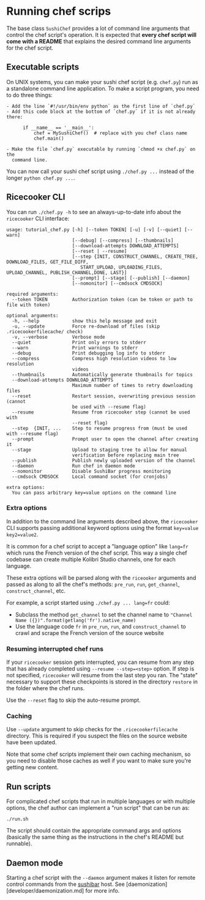 Running chef scrips
===================
The base class `SushiChef` provides a lot of command line arguments that control
the chef script's operation. It is expected that **every chef script will come
with a README** that explains the desired command line arguments for the chef script.


Executable scripts
------------------
On UNIX systems, you can make your sushi chef script (e.g. `chef.py`) run as a
standalone command line application. To make a script program, you need to do three things:

    - Add the line `#!/usr/bin/env python` as the first line of `chef.py`
    - Add this code block at the bottom of `chef.py` if it is not already there:

          if __name__ == '__main__':
              chef = MySushiChef()  # replace with you chef class name
              chef.main()

    - Make the file `chef.py` executable by running `chmod +x chef.py` on the
      command line.

You can now call your sushi chef script using `./chef.py ...` instead of the longer
`python chef.py ...`.



Ricecooker CLI
--------------
You can run `./chef.py -h` to see an always-up-to-date info about the `ricecooker` CLI interface:

    usage: tutorial_chef.py [-h] [--token TOKEN] [-u] [-v] [--quiet] [--warn]
                            [--debug] [--compress] [--thumbnails]
                            [--download-attempts DOWNLOAD_ATTEMPTS]
                            [--reset | --resume]
                            [--step {INIT, CONSTRUCT_CHANNEL, CREATE_TREE, DOWNLOAD_FILES, GET_FILE_DIFF,
                               START_UPLOAD, UPLOADING_FILES, UPLOAD_CHANNEL, PUBLISH_CHANNEL,DONE, LAST}]
                            [--prompt] [--stage] [--publish] [--daemon]
                            [--nomonitor] [--cmdsock CMDSOCK]
                        
    required arguments:
      --token TOKEN         Authorization token (can be token or path to file with token)

    optional arguments:
      -h, --help            show this help message and exit
      -u, --update          Force re-download of files (skip .ricecookerfilecache/ check)
      -v, --verbose         Verbose mode
      --quiet               Print only errors to stderr
      --warn                Print warnings to stderr
      --debug               Print debugging log info to stderr
      --compress            Compress high resolution videos to low resolution
                            videos
      --thumbnails          Automatically generate thumbnails for topics
      --download-attempts DOWNLOAD_ATTEMPTS
                            Maximum number of times to retry downloading files
      --reset               Restart session, overwriting previous session (cannot
                            be used with --resume flag)
      --resume              Resume from ricecooker step (cannot be used with
                            --reset flag)
      --step  {INIT, ...    Step to resume progress from (must be used with --resume flag)
      --prompt              Prompt user to open the channel after creating it
      --stage               Upload to staging tree to allow for manual
                            verification before replacing main tree
      --publish             Publish newly uploaded version of the channel
      --daemon              Run chef in daemon mode
      --nomonitor           Disable SushiBar progress monitoring
      --cmdsock CMDSOCK     Local command socket (for cronjobs)

    extra options:
      You can pass arbitrary key=value options on the command line


### Extra options
In addition to the command line arguments described above, the `ricecooker` CLI
supports passing additional keyword options using the format `key=value key2=value2`.

It is common for a chef script to accept a "language option" like `lang=fr` which
runs the French version of the chef script. This way a single chef codebase can
create multiple Kolibri Studio channels, one for each language.

These extra options will be parsed along with the `riceooker` arguments and
passed as along to all the chef's methods: `pre_run`, `run`, `get_channel`,
`construct_channel`, etc.

For example, a script started using `./chef.py ... lang=fr` could:
  - Subclass the method `get_channel` to set the channel name to
    `"Channel Name ({})".format(getlang('fr').native_name)`
  - Use the language code `fr` in `pre_run`, `run`, and `construct_channel` to
    crawl and scrape the French version of the source website


### Resuming interrupted chef runs
If your `ricecooker` session gets interrupted, you can resume from any step that
has already completed using `--resume --step=<step>` option.
If step is not specified, `ricecooker` will resume from the last step you ran.
The "state" necessary to support these checkpoints is stored in the directory
`restore` in the folder where the chef runs.

Use the `--reset` flag to skip the auto-resume prompt.


### Caching
Use `--update` argument to skip checks for the `.ricecookerfilecache` directory.
This is required if you suspect the files on the source website have been updated.

Note that some chef scripts implement their own caching mechanism, so you need
to disable those caches as well if you want to make sure you're getting new content.



Run scripts
-----------
For complicated chef scripts that run in multiple languages or with multiple
options, the chef author can implement a "run script" that can be run as:

    ./run.sh

The script should contain the appropriate command args and options (basically the
same thing as the instructions in the chef's README but runnable).



Daemon mode
-----------
Starting a chef script with the `--daemon` argument makes it listen for remote
control commands from the [sushibar](https://sushibar.learningequality.org/) host.
See [daemonization][developer/daemonization.md] for more info.


